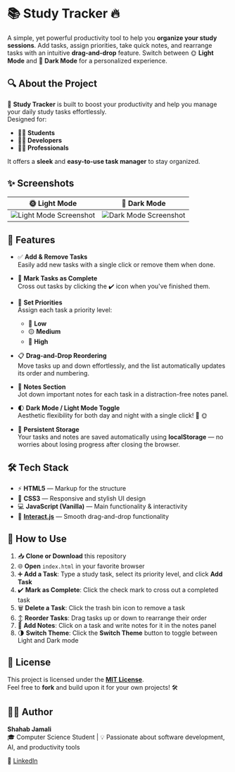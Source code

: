 # 📚 **Study Tracker** 🔥

A simple, yet powerful productivity tool to help you **organize your study sessions**. Add tasks, assign priorities, take quick notes, and rearrange tasks with an intuitive **drag-and-drop** feature. Switch between 🌞 **Light Mode** and 🌙 **Dark Mode** for a personalized experience.


## 🔍 **About the Project**

🎯 **Study Tracker** is built to boost your productivity and help you manage your daily study tasks effortlessly.  
Designed for:
- 👩‍🎓 **Students**  
- 👨‍💻 **Developers**  
- 👨‍🏫 **Professionals**  

It offers a **sleek** and **easy-to-use task manager** to stay organized.

## ✨ **Screenshots**

| 🌞 Light Mode | 🌙 Dark Mode |
| ------------- | ------------ |
| ![Light Mode Screenshot](https://github.com/user-attachments/assets/6c28619f-ab20-4475-99fe-ed91cc1c71ad) | ![Dark Mode Screenshot](https://github.com/user-attachments/assets/8c1bc1ff-2b6f-4d2c-b20f-0ff7d2968f91) |

## 🚀 **Features**

- ✅ **Add & Remove Tasks**  
  Easily add new tasks with a single click or remove them when done.

- 🔔 **Mark Tasks as Complete**  
  Cross out tasks by clicking the ✔️ icon when you've finished them.

- 🎯 **Set Priorities**  
  Assign each task a priority level:
  - 🔵 **Low**
  - 🟡 **Medium**
  - 🔴 **High**

- 📋 **Drag-and-Drop Reordering**  
  Move tasks up and down effortlessly, and the list automatically updates its order and numbering.

- 📝 **Notes Section**  
  Jot down important notes for each task in a distraction-free notes panel.

- 🌓 **Dark Mode / Light Mode Toggle**  
  Aesthetic flexibility for both day and night with a single click! 🌙 🌞

- 💾 **Persistent Storage**  
  Your tasks and notes are saved automatically using **localStorage** — no worries about losing progress after closing the browser.


## 🛠️ **Tech Stack**

- ⚡ **HTML5** — Markup for the structure  
- 🎨 **CSS3** — Responsive and stylish UI design  
- 💻 **JavaScript (Vanilla)** — Main functionality & interactivity  
- 🔄 **[Interact.js](https://interactjs.io/)** — Smooth drag-and-drop functionality  


## 📖 **How to Use**

1. 📥 **Clone or Download** this repository  
2. 🌐 **Open** `index.html` in your favorite browser  
3. ➕ **Add a Task**: Type a study task, select its priority level, and click **Add Task**  
4. ✔️ **Mark as Complete**: Click the check mark to cross out a completed task  
5. 🗑️ **Delete a Task**: Click the trash bin icon to remove a task  
6. ↕️ **Reorder Tasks**: Drag tasks up or down to rearrange their order  
7. 📝 **Add Notes**: Click on a task and write notes for it in the notes panel  
8. 🌗 **Switch Theme**: Click the **Switch Theme** button to toggle between Light and Dark mode  


## 📜 **License**

This project is licensed under the **[MIT License](https://opensource.org/licenses/MIT)**.  
Feel free to **fork** and build upon it for your own projects! 🛠️


## 👨‍💻 **Author**

**Shahab Jamali**  
🎓 Computer Science Student | 💡 Passionate about software development, AI, and productivity tools  

🔗 [LinkedIn](https://www.linkedin.com)  

